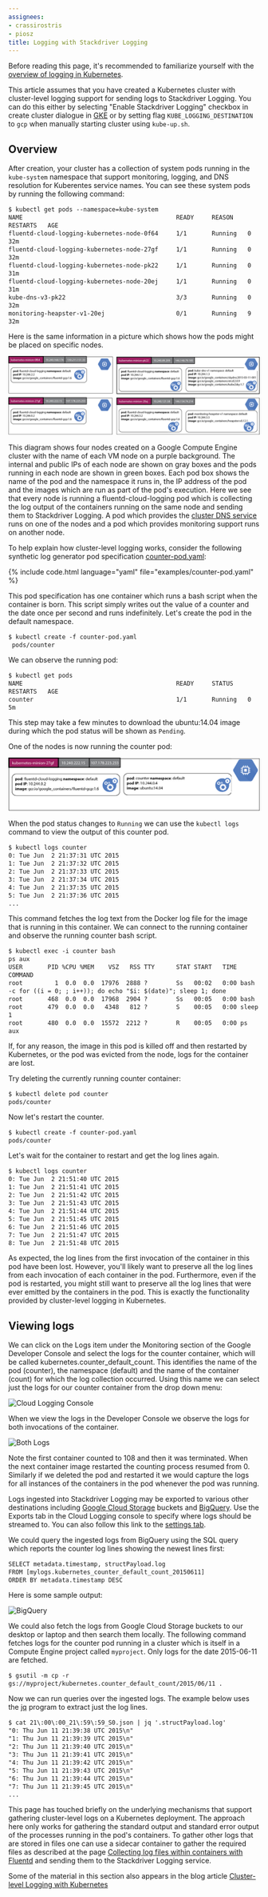 ```yaml
---
assignees:
- crassirostris
- piosz
title: Logging with Stackdriver Logging
---
```


Before reading this page, it's recommended to familiarize yourself with the [overview of logging in Kubernetes](/docs/user-guide/logging/overview).

This article assumes that you have created a Kubernetes cluster with cluster-level logging support for sending logs to Stackdriver Logging. You can do this either by selecting "Enable Stackdriver Logging" checkbox in create cluster dialogue in [GKE](https://cloud.google.com/container-engine/) or by setting flag `KUBE_LOGGING_DESTINATION` to `gcp` when manually starting cluster using `kube-up.sh`.

## Overview

After creation, your cluster has a collection of system pods running in the `kube-system` namespace that support monitoring, logging, and DNS resolution for Kuberentes service names. You can see these system pods by running the following command:

```shell
$ kubectl get pods --namespace=kube-system
NAME                                           READY     REASON    RESTARTS   AGE
fluentd-cloud-logging-kubernetes-node-0f64     1/1       Running   0          32m
fluentd-cloud-logging-kubernetes-node-27gf     1/1       Running   0          32m
fluentd-cloud-logging-kubernetes-node-pk22     1/1       Running   0          31m
fluentd-cloud-logging-kubernetes-node-20ej     1/1       Running   0          31m
kube-dns-v3-pk22                               3/3       Running   0          32m
monitoring-heapster-v1-20ej                    0/1       Running   9          32m
```

Here is the same information in a picture which shows how the pods might be placed on specific nodes.

![image](/images/blog-logging/diagrams/cloud-logging.png)

This diagram shows four nodes created on a Google Compute Engine cluster with the name of each VM node on a purple background. The internal and public IPs of each node are shown on gray boxes and the pods running in each node are shown in green boxes. Each pod box shows the name of the pod and the namespace it runs in, the IP address of the pod and the images which are run as part of the pod's execution. Here we see that every node is running a fluentd-cloud-logging pod which is collecting the log output of the containers running on the same node and sending them to Stackdriver Logging. A pod which provides the
[cluster DNS service](/docs/admin/dns) runs on one of the nodes and a pod which provides monitoring support runs on another node.

To help explain how cluster-level logging works, consider the following synthetic log generator pod specification [counter-pod.yaml](/docs/user-guide/logging/examples/counter-pod.yaml):

{% include code.html language="yaml" file="examples/counter-pod.yaml" %}

This pod specification has one container which runs a bash script when the container is born. This script simply writes out the value of a counter and the date once per second and runs indefinitely. Let's create the pod in the default namespace.

```shell
$ kubectl create -f counter-pod.yaml
 pods/counter
```

We can observe the running pod:

```shell
$ kubectl get pods
NAME                                           READY     STATUS    RESTARTS   AGE
counter                                        1/1       Running   0          5m
```

This step may take a few minutes to download the ubuntu:14.04 image during which the pod status will be shown as `Pending`.

One of the nodes is now running the counter pod:

![image](/images/blog-logging/diagrams/27gf-counter.png)

When the pod status changes to `Running` we can use the `kubectl logs` command to view the output of this counter pod.

```shell
$ kubectl logs counter
0: Tue Jun  2 21:37:31 UTC 2015
1: Tue Jun  2 21:37:32 UTC 2015
2: Tue Jun  2 21:37:33 UTC 2015
3: Tue Jun  2 21:37:34 UTC 2015
4: Tue Jun  2 21:37:35 UTC 2015
5: Tue Jun  2 21:37:36 UTC 2015
...
```

This command fetches the log text from the Docker log file for the image that is running in this container. We can connect to the running container and observe the running counter bash script.

```shell
$ kubectl exec -i counter bash
ps aux
USER       PID %CPU %MEM    VSZ   RSS TTY      STAT START   TIME COMMAND
root         1  0.0  0.0  17976  2888 ?        Ss   00:02   0:00 bash -c for ((i = 0; ; i++)); do echo "$i: $(date)"; sleep 1; done
root       468  0.0  0.0  17968  2904 ?        Ss   00:05   0:00 bash
root       479  0.0  0.0   4348   812 ?        S    00:05   0:00 sleep 1
root       480  0.0  0.0  15572  2212 ?        R    00:05   0:00 ps aux
```

If, for any reason, the image in this pod is killed off and then restarted by Kubernetes, or the pod was evicted from the node, logs for the container are lost.

Try deleting the currently running counter container:

```shell
$ kubectl delete pod counter
pods/counter
```

Now let's restart the counter.

```shell
$ kubectl create -f counter-pod.yaml
pods/counter
```

Let's wait for the container to restart and get the log lines again.

```shell
$ kubectl logs counter
0: Tue Jun  2 21:51:40 UTC 2015
1: Tue Jun  2 21:51:41 UTC 2015
2: Tue Jun  2 21:51:42 UTC 2015
3: Tue Jun  2 21:51:43 UTC 2015
4: Tue Jun  2 21:51:44 UTC 2015
5: Tue Jun  2 21:51:45 UTC 2015
6: Tue Jun  2 21:51:46 UTC 2015
7: Tue Jun  2 21:51:47 UTC 2015
8: Tue Jun  2 21:51:48 UTC 2015
```

As expected, the log lines from the first invocation of the container in this pod have been lost. However, you'll likely want to preserve all the log lines from each invocation of each container in the pod. Furthermore, even if the pod is restarted, you might still want to preserve all the log lines that were ever emitted by the containers in the pod. This is exactly the functionality provided by cluster-level logging in Kubernetes.

## Viewing logs

We can click on the Logs item under the Monitoring section of the Google Developer Console and select the logs for the counter container, which will be called kubernetes.counter_default_count.  This identifies the name of the pod (counter), the namespace (default) and the name of the container (count) for which the log collection occurred. Using this name we can select just the logs for our counter container from the drop down menu:

![Cloud Logging Console](/images/docs/cloud-logging-console.png)

When we view the logs in the Developer Console we observe the logs for both invocations of the container.

![Both Logs](/images/docs/all-lines.png)

Note the first container counted to 108 and then it was terminated. When the next container image restarted the counting process resumed from 0. Similarly if we deleted the pod and restarted it we would capture the logs for all instances of the containers in the pod whenever the pod was running.

 Logs ingested into Stackdriver Logging may be exported to various other destinations including [Google Cloud Storage](https://cloud.google.com/storage/) buckets and [BigQuery](https://cloud.google.com/bigquery/). Use the Exports tab in the Cloud Logging console to specify where logs should be streamed to. You can also follow this link to the
 [settings tab](https://pantheon.corp.google.com/project/_/logs/settings).

 We could query the ingested logs from BigQuery using the SQL query which reports the counter log lines showing the newest lines first:

```shell
SELECT metadata.timestamp, structPayload.log
FROM [mylogs.kubernetes_counter_default_count_20150611]
ORDER BY metadata.timestamp DESC
```

Here is some sample output:

![BigQuery](/images/docs/bigquery-logging.png)

We could also fetch the logs from Google Cloud Storage buckets to our desktop or laptop and then search them locally. The following command fetches logs for the counter pod running in a cluster which is itself in a Compute Engine project called `myproject`. Only logs for the date 2015-06-11 are fetched.


```shell
$ gsutil -m cp -r gs://myproject/kubernetes.counter_default_count/2015/06/11 .
```

Now we can run queries over the ingested logs. The example below uses the [jq](http://stedolan.github.io/jq/) program to extract just the log lines.

```shell
$ cat 21\:00\:00_21\:59\:59_S0.json | jq '.structPayload.log'
"0: Thu Jun 11 21:39:38 UTC 2015\n"
"1: Thu Jun 11 21:39:39 UTC 2015\n"
"2: Thu Jun 11 21:39:40 UTC 2015\n"
"3: Thu Jun 11 21:39:41 UTC 2015\n"
"4: Thu Jun 11 21:39:42 UTC 2015\n"
"5: Thu Jun 11 21:39:43 UTC 2015\n"
"6: Thu Jun 11 21:39:44 UTC 2015\n"
"7: Thu Jun 11 21:39:45 UTC 2015\n"
...
```

This page has touched briefly on the underlying mechanisms that support gathering cluster-level logs on a Kubernetes deployment. The approach here only works for gathering the standard output and standard error output of the processes running in the pod's containers. To gather other logs that are stored in files one can use a sidecar container to gather the required files as described at the page [Collecting log files within containers with Fluentd](https://github.com/kubernetes/contrib/blob/master/logging/fluentd-sidecar-gcp/README.md) and sending them to the Stackdriver Logging service.

Some of the material in this section also appears in the blog article [Cluster-level Logging with Kubernetes](http://blog.kubernetes.io/2015/06/cluster-level-logging-with-kubernetes.html)
